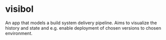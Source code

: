 visibol
=======

An app that models a build system delivery pipeline. Aims to visualize the history and state and e.g. enable deployment of chosen versions to chosen environment.